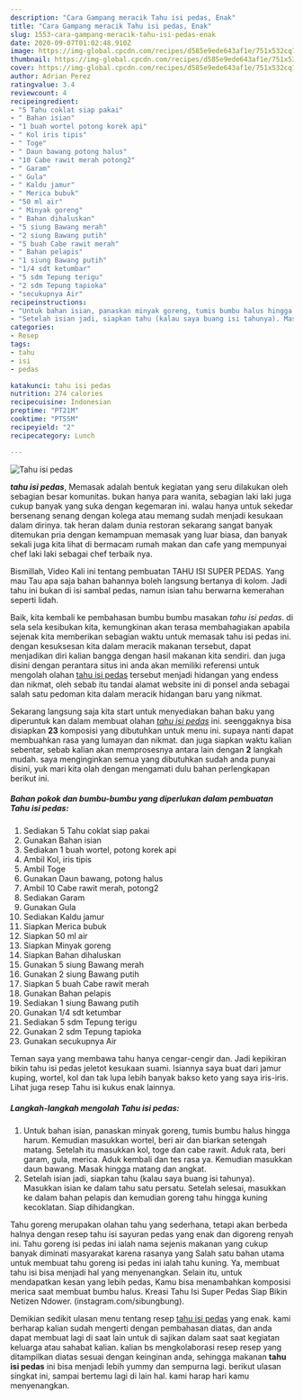 ```yaml
---
description: "Cara Gampang meracik Tahu isi pedas, Enak"
title: "Cara Gampang meracik Tahu isi pedas, Enak"
slug: 1553-cara-gampang-meracik-tahu-isi-pedas-enak
date: 2020-09-07T01:02:48.910Z
image: https://img-global.cpcdn.com/recipes/d585e9ede643af1e/751x532cq70/tahu-isi-pedas-foto-resep-utama.jpg
thumbnail: https://img-global.cpcdn.com/recipes/d585e9ede643af1e/751x532cq70/tahu-isi-pedas-foto-resep-utama.jpg
cover: https://img-global.cpcdn.com/recipes/d585e9ede643af1e/751x532cq70/tahu-isi-pedas-foto-resep-utama.jpg
author: Adrian Perez
ratingvalue: 3.4
reviewcount: 4
recipeingredient:
- "5 Tahu coklat siap pakai"
- " Bahan isian"
- "1 buah wortel potong korek api"
- " Kol iris tipis"
- " Toge"
- " Daun bawang potong halus"
- "10 Cabe rawit merah potong2"
- " Garam"
- " Gula"
- " Kaldu jamur"
- " Merica bubuk"
- "50 ml air"
- " Minyak goreng"
- " Bahan dihaluskan"
- "5 siung Bawang merah"
- "2 siung Bawang putih"
- "5 buah Cabe rawit merah"
- " Bahan pelapis"
- "1 siung Bawang putih"
- "1/4 sdt ketumbar"
- "5 sdm Tepung terigu"
- "2 sdm Tepung tapioka"
- "secukupnya Air"
recipeinstructions:
- "Untuk bahan isian, panaskan minyak goreng, tumis bumbu halus hingga harum. Kemudian masukkan wortel, beri air dan biarkan setengah matang. Setelah itu masukkan kol, toge dan cabe rawit. Aduk rata, beri garam, gula, merica. Aduk kembali dan tes rasa ya. Kemudian masukkan daun bawang. Masak hingga matang dan angkat."
- "Setelah isian jadi, siapkan tahu (kalau saya buang isi tahunya). Masukkan isian ke dalam tahu satu persatu. Setelah selesai, masukkan ke dalam bahan pelapis dan kemudian goreng tahu hingga kuning kecoklatan. Siap dihidangkan."
categories:
- Resep
tags:
- tahu
- isi
- pedas

katakunci: tahu isi pedas 
nutrition: 274 calories
recipecuisine: Indonesian
preptime: "PT21M"
cooktime: "PT55M"
recipeyield: "2"
recipecategory: Lunch

---
```



![Tahu isi pedas](https://img-global.cpcdn.com/recipes/d585e9ede643af1e/751x532cq70/tahu-isi-pedas-foto-resep-utama.jpg)

<b><i>tahu isi pedas</i></b>, Memasak adalah bentuk kegiatan yang seru dilakukan oleh sebagian besar komunitas. bukan hanya para wanita, sebagian laki laki juga cukup banyak yang suka dengan kegemaran ini. walau hanya untuk sekedar bersenang senang dengan kolega atau memang sudah menjadi kesukaan dalam dirinya. tak heran dalam dunia restoran sekarang sangat banyak ditemukan pria dengan kemampuan memasak yang luar biasa, dan banyak sekali juga kita lihat di bermacam rumah makan dan cafe yang mempunyai chef laki laki sebagai chef terbaik nya.

Bismillah, Video Kali ini tentang pembuatan TAHU ISI SUPER PEDAS. Yang mau Tau apa saja bahan bahannya boleh langsung bertanya di kolom. Jadi tahu ini bukan di isi sambal pedas, namun isian tahu berwarna kemerahan seperti lidah.

Baik, kita kembali ke pembahasan bumbu bumbu masakan <i>tahu isi pedas</i>. di sela sela kesibukan kita, kemungkinan akan terasa membahagiakan apabila sejenak kita memberikan sebagian waktu untuk memasak tahu isi pedas ini. dengan kesuksesan kita dalam meracik makanan tersebut, dapat menjadikan diri kalian bangga dengan hasil makanan kita sendiri. dan juga disini dengan perantara situs ini anda akan memiliki referensi untuk mengolah olahan <u>tahu isi pedas</u> tersebut menjadi hidangan yang endess dan nikmat, oleh sebab itu tandai alamat website ini di ponsel anda sebagai salah satu pedoman kita dalam meracik hidangan baru yang nikmat.


Sekarang langsung saja kita start untuk menyediakan bahan baku yang diperuntuk kan dalam membuat olahan <u><i>tahu isi pedas</i></u> ini. seenggaknya bisa disiapkan <b>23</b> komposisi yang dibutuhkan untuk menu ini. supaya nanti dapat membuahkan rasa yang lumayan dan nikmat. dan juga siapkan waktu kalian sebentar, sebab kalian akan memprosesnya antara lain dengan <b>2</b> langkah mudah. saya menginginkan semua yang dibutuhkan sudah anda punyai disini, yuk mari kita olah dengan mengamati dulu bahan perlengkapan berikut ini.

<!--inarticleads1-->

##### Bahan pokok dan bumbu-bumbu yang diperlukan dalam pembuatan Tahu isi pedas:

1. Sediakan 5 Tahu coklat siap pakai
1. Gunakan  Bahan isian
1. Sediakan 1 buah wortel, potong korek api
1. Ambil  Kol, iris tipis
1. Ambil  Toge
1. Gunakan  Daun bawang, potong halus
1. Ambil 10 Cabe rawit merah, potong2
1. Sediakan  Garam
1. Gunakan  Gula
1. Sediakan  Kaldu jamur
1. Siapkan  Merica bubuk
1. Siapkan 50 ml air
1. Siapkan  Minyak goreng
1. Siapkan  Bahan dihaluskan
1. Gunakan 5 siung Bawang merah
1. Gunakan 2 siung Bawang putih
1. Siapkan 5 buah Cabe rawit merah
1. Gunakan  Bahan pelapis
1. Sediakan 1 siung Bawang putih
1. Gunakan 1/4 sdt ketumbar
1. Sediakan 5 sdm Tepung terigu
1. Gunakan 2 sdm Tepung tapioka
1. Gunakan secukupnya Air


Teman saya yang membawa tahu hanya cengar-cengir dan. Jadi kepikiran bikin tahu isi pedas jeletot kesukaan suami. Isiannya saya buat dari jamur kuping, wortel, kol dan tak lupa lebih banyak bakso keto yang saya iris-iris. Lihat juga resep Tahu isi kukus enak lainnya. 

<!--inarticleads2-->

##### Langkah-langkah mengolah Tahu isi pedas:

1. Untuk bahan isian, panaskan minyak goreng, tumis bumbu halus hingga harum. Kemudian masukkan wortel, beri air dan biarkan setengah matang. Setelah itu masukkan kol, toge dan cabe rawit. Aduk rata, beri garam, gula, merica. Aduk kembali dan tes rasa ya. Kemudian masukkan daun bawang. Masak hingga matang dan angkat.
1. Setelah isian jadi, siapkan tahu (kalau saya buang isi tahunya). Masukkan isian ke dalam tahu satu persatu. Setelah selesai, masukkan ke dalam bahan pelapis dan kemudian goreng tahu hingga kuning kecoklatan. Siap dihidangkan.


Tahu goreng merupakan olahan tahu yang sederhana, tetapi akan berbeda halnya dengan resep tahu isi sayuran pedas yang enak dan digoreng renyah ini. Tahu goreng isi pedas ini ialah nama sejenis makanan yang cukup banyak diminati masyarakat karena rasanya yang Salah satu bahan utama untuk membuat tahu goreng isi pedas ini ialah tahu kuning. Ya, membuat tahu isi bisa menjadi hal yang menyenangkan. Selain itu, untuk mendapatkan kesan yang lebih pedas, Kamu bisa menambahkan komposisi merica saat membuat bumbu halus. Kreasi Tahu Isi Super Pedas Siap Bikin Netizen Ndower. (instagram.com/sibungbung). 

Demikian sedikit ulasan menu tentang resep <u>tahu isi pedas</u> yang enak. kami berharap kalian sudah mengerti dengan pembahasan diatas, dan anda dapat membuat lagi di saat lain untuk di sajikan dalam saat saat kegiatan keluarga atau sahabat kalian. kalian bs mengkolaborasi resep resep yang ditampilkan diatas sesuai dengan keinginan anda, sehingga makanan <b>tahu isi pedas</b> ini bisa menjadi lebih yummy dan sempurna lagi. berikut ulasan singkat ini, sampai bertemu lagi di lain hal. kami harap hari kamu menyenangkan.
